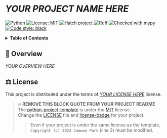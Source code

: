 # ***YOUR PROJECT NAME HERE***



<!-- [              MARKDOWN BADGES              ] -->

[![Python](https://img.shields.io/badge/python-PYTHON_VERSIONS_HERE-blue.svg)](https://www.python.org/downloads/)
[![License: MIT](https://img.shields.io/badge/License-MIT-yellow.svg)](https://opensource.org/licenses/MIT)
[![Hatch project](https://img.shields.io/badge/%F0%9F%A5%9A-Hatch-4051b5.svg)](https://github.com/pypa/hatch)
[![Ruff](https://img.shields.io/endpoint?url=https://raw.githubusercontent.com/charliermarsh/ruff/main/assets/badge/v2.json)](https://github.com/astral-sh/ruff)
[![Checked with mypy](https://www.mypy-lang.org/static/mypy_badge.svg)](https://mypy-lang.org/)
[![Code style: black](https://img.shields.io/badge/code%20style-black-000000.svg)](https://github.com/psf/black)

<!-- [                    END                    ] -->



<!-- [             TABLE OF CONTENTS             ] -->

<details>
<summary><strong>Table of Contents</strong></summary>

- [***YOUR PROJECT NAME HERE***](#your-project-name-here)
  - [:wave: **Overview**](#wave-overview)
  - [:balance\_scale: **License**](#balance_scale-license)

</details>

<!-- [                    END                    ] -->



## :wave: **Overview**

*YOUR OVERVIEW HERE*

## :balance_scale: **License**

This project is distributed under the terms of [*YOUR LICENSE HERE*](./LICENSE) license.  

<!-- (   REMOVE THIS FROM YOUR PROJECT README    ) -->

> :fire: **REMOVE THIS BLOCK QUOTE FROM YOUR PROJECT README**    
> The [python-project-template] is under the [MIT] license.  
> Change the [LICENSE](./LICENSE) file and [license-badge] for your project.
>> Even if your project is under the same license as the template,  
>> `Copyright (c) 2023 Jaewoo Park` (line 3) must be modified.

[python-project-template]: https://github.com/kaparoo/python-project-template
[MIT]: https://opensource.org/licenses/MIT
[license-badge]: https://gist.github.com/lukas-h/2a5d00690736b4c3a7ba

<!-- (                    END                    ) -->